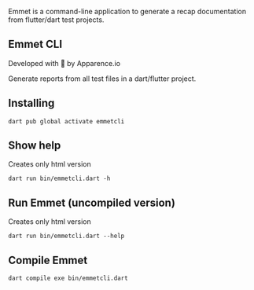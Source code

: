Emmet is a command-line application to generate a recap documentation from flutter/dart test projects. 
## Emmet CLI
Developed with 💙 by Apparence.io

Generate reports from all test files in a dart/flutter project. 

## Installing 
```
dart pub global activate emmetcli
```

## Show help 
Creates only html version
```
dart run bin/emmetcli.dart -h
```

## Run Emmet (uncompiled version)
Creates only html version
```
dart run bin/emmetcli.dart --help
```

## Compile Emmet 
```
dart compile exe bin/emmetcli.dart
```

